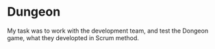 # Dungeon
My task was to work with the development team, and test the Dongeon game, what they developted in Scrum method.
